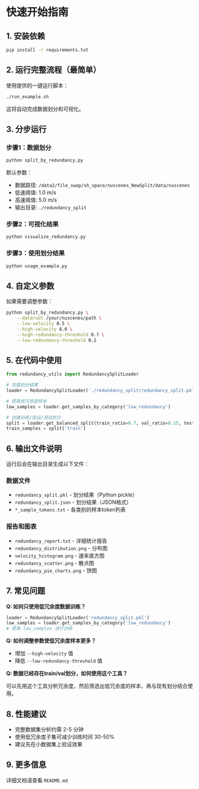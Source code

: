 # 快速开始指南

## 1. 安装依赖

```bash
pip install -r requirements.txt
```

## 2. 运行完整流程（最简单）

使用提供的一键运行脚本：

```bash
./run_example.sh
```

这将自动完成数据划分和可视化。

## 3. 分步运行

### 步骤1：数据划分

```bash
python split_by_redundancy.py
```

默认参数：
- 数据路径: `/data2/file_swap/sh_space/nuscenes_NewSplit/data/nuscenes`
- 低速阈值: 1.0 m/s
- 高速阈值: 5.0 m/s
- 输出目录: `./redundancy_split`

### 步骤2：可视化结果

```bash
python visualize_redundancy.py
```

### 步骤3：使用划分结果

```bash
python usage_example.py
```

## 4. 自定义参数

如果需要调整参数：

```bash
python split_by_redundancy.py \
    --dataroot /your/nuscenes/path \
    --low-velocity 0.5 \
    --high-velocity 8.0 \
    --high-redundancy-threshold 0.7 \
    --low-redundancy-threshold 0.2
```

## 5. 在代码中使用

```python
from redundancy_utils import RedundancySplitLoader

# 加载划分结果
loader = RedundancySplitLoader('./redundancy_split/redundancy_split.pkl')

# 获取低冗余度样本
low_samples = loader.get_samples_by_category('low_redundancy')

# 创建训练/验证/测试划分
split = loader.get_balanced_split(train_ratio=0.7, val_ratio=0.15, test_ratio=0.15)
train_samples = split['train']
```

## 6. 输出文件说明

运行后会在输出目录生成以下文件：

### 数据文件
- `redundancy_split.pkl` - 划分结果（Python pickle）
- `redundancy_split.json` - 划分结果（JSON格式）
- `*_sample_tokens.txt` - 各类别的样本token列表

### 报告和图表
- `redundancy_report.txt` - 详细统计报告
- `redundancy_distribution.png` - 分布图
- `velocity_histogram.png` - 速率直方图
- `redundancy_scatter.png` - 散点图
- `redundancy_pie_charts.png` - 饼图

## 7. 常见问题

**Q: 如何只使用低冗余度数据训练？**

```python
loader = RedundancySplitLoader('redundancy_split.pkl')
low_samples = loader.get_samples_by_category('low_redundancy')
# 使用 low_samples 进行训练
```

**Q: 如何调整参数使低冗余度样本更多？**

- 增加 `--high-velocity` 值
- 降低 `--low-redundancy-threshold` 值

**Q: 数据已经存在train/val划分，如何使用这个工具？**

可以先用这个工具分析冗余度，然后筛选出低冗余度的样本，再与现有划分结合使用。

## 8. 性能建议

- 完整数据集分析约需 2-5 分钟
- 使用低冗余度子集可减少训练时间 30-50%
- 建议先在小数据集上验证效果

## 9. 更多信息

详细文档请查看 `README.md`

